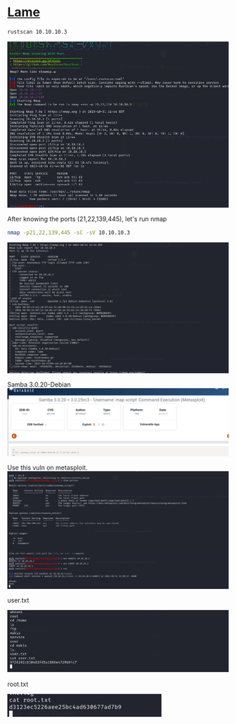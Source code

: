 # [Lame](https://app.hackthebox.com/machines/Lame)

```bash
rustscan 10.10.10.3 
```
![rustscan](img/image.png)


After knowing the ports (21,22,139,445), let's run nmap
```bash
nmap -p21,22,139,445 -sC -sV 10.10.10.3
```
![Alt text](img/image-1.png)


Samba 3.0.20-Debian
![Alt text](img/image-3.png)


Use this vuln on metasploit.
![Alt text](img/image-2.png)


user.txt

![Alt text](img/image-4.png)


root.txt

![Alt text](img/image-5.png)
